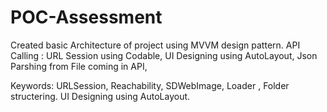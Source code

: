 # POC-Assessment

Created basic Architecture of project using MVVM design pattern.
API Calling : URL Session using Codable,
UI Designing using AutoLayout,
Json Parshing from File coming in API,

Keywords: URLSession, Reachability, SDWebImage, Loader , Folder structering. UI Designing using AutoLayout.
